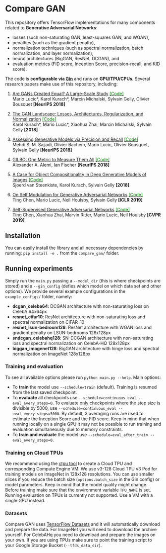 # Compare GAN

This repository offers TensorFlow implementations for many components related to
**Generative Adversarial Networks**:

*   losses (such non-saturating GAN, least-squares GAN, and WGAN),
*   penalties (such as the gradient penalty),
*   normalization techniques (such as spectral normalization, batch
    normalization, and layer normalization),
*   neural architectures (BigGAN, ResNet, DCGAN), and
*   evaluation metrics (FID score, Inception Score, precision-recall, and KID
    score).

The code is **configurable via [Gin](https://github.com/google/gin-config)** and
runs on **GPU/TPU/CPUs**. Several research papers make use of this repository,
including:

1.  [Are GANs Created Equal? A Large-Scale Study](https://arxiv.org/abs/1711.10337)
    [<font color="green">[Code]</font>](https://github.com/google/compare_gan/tree/v1)
    \
    Mario Lucic*, Karol Kurach*, Marcin Michalski, Sylvain Gelly, Olivier
    Bousquet **[NeurIPS 2018]**

2.  [The GAN Landscape: Losses, Architectures, Regularization, and Normalization](https://arxiv.org/abs/1807.04720)
    [<font color="green">[Code]</font>](https://github.com/google/compare_gan/tree/v2)
    \
    Karol Kurach*, Mario Lucic*, Xiaohua Zhai, Marcin Michalski, Sylvain Gelly
    **[2018]**

3.  [Assessing Generative Models via Precision and Recall](https://arxiv.org/abs/1806.00035)
    [<font color="green">[Code]</font>](https://github.com/google/compare_gan/blob/560697ee213f91048c6b4231ab79fcdd9bf20381/compare_gan/src/prd_score.py)
    \
    Mehdi S. M. Sajjadi, Olivier Bachem, Mario Lucic, Olivier Bousquet, Sylvain
    Gelly **[NeurIPS 2018]**

4.  [GILBO: One Metric to Measure Them All](https://arxiv.org/abs/1802.04874)
    [<font color="green">[Code]</font>](https://github.com/google/compare_gan/blob/560697ee213f91048c6b4231ab79fcdd9bf20381/compare_gan/src/gilbo.py)
    \
    Alexander A. Alemi, Ian Fischer **[NeurIPS 2018]**

5.  [A Case for Object Compositionality in Deep Generative Models of Images](https://arxiv.org/abs/1810.10340)
    [<font color="green">[Code]</font>](https://github.com/google/compare_gan/tree/v2_multigan)
    \
    Sjoerd van Steenkiste, Karol Kurach, Sylvain Gelly **[2018]**

6.  [On Self Modulation for Generative Adversarial Networks](https://arxiv.org/abs/1810.01365)
    [<font color="green">[Code]</font>](https://github.com/google/compare_gan) \
    Ting Chen, Mario Lucic, Neil Houlsby, Sylvain Gelly **[ICLR 2019]**

7.  [Self-Supervised Generative Adversarial Networks](https://arxiv.org/abs/1811.11212)
    [<font color="green">[Code]</font>](https://github.com/google/compare_gan) \
    Ting Chen, Xiaohua Zhai, Marvin Ritter, Mario Lucic, Neil Houlsby **[CVPR
    2019]**


## Installation

You can easily install the library and all necessary dependencies by running:
`pip install -e .` from the `compare_gan/` folder.

## Running experiments

Simply run the `main.py` passing a `--model_dir` (this is where checkpoints are
stored) and a `--gin_config` (defies which model on which data set and other
options). We provide several example configurations in the `example_configs/`
folder, namely:

*   **dcgan_celeba64**: DCGAN architecture with non-saturating loss on CelebA
    64x64px
*   **resnet_cifar10**: ResNet architecture with non-saturating loss and
    spectral normalization on CIFAR-10
*   **resnet_lsun-bedroom128**: ResNet architecture with WGAN loss and gradient
    penalty on LSUN-bedrooms 128x128px
*   **sndcgan_celebahq128**: SN-DCGAN architecture with non-saturating loss and
    spectral normalization on CelebA-HQ 128x128px
*   **biggan_imagenet128**: BigGAN architecture with hinge loss and spectral
    normalization on ImageNet 128x128px

### Training and evaluation

To see all available options please run `python main.py --help`. Main options:

*   To **train** the model use `--schedule=train` (default). Training is resumed
    from the last saved checkpoint.
*   To **evaluate** all checkpoints use `--schedule=continuous_eval
    --eval_every_steps=0`. To evaluate only checkpoints where the step size is
    divisible by 5000, use `--schedule=continuous_eval --eval_every_steps=5000`.
    By default, 3 averaging runs are used to estimate the Inception Score and
    the FID score. Keep in mind that when running locally on a single GPU it may
    not be possible to run training and evaluation simultaneously due to memory
    constraints.
*   To **train and evaluate** the model use `--schedule=eval_after_train
    --eval_every_steps=0`.

### Training on Cloud TPUs

We recommend using the
[ctpu tool](https://github.com/tensorflow/tpu/tree/master/tools/ctpu) to create
a Cloud TPU and corresponding Compute Engine VM. We use v3-128 Cloud TPU v3 Pod
for training models on ImageNet in 128x128 resolutions. You can use smaller
slices if you reduce the batch size (`options.batch_size` in the Gin config) or
model parameters. Keep in mind that the model quality might change. Before
training make sure that the environment variable `TPU_NAME` is set. Running
evaluation on TPUs is currently not supported. Use a VM with a single GPU
instead.

### Datasets

Compare GAN uses [TensorFlow Datasets](https://www.tensorflow.org/datasets) and
it will automatically download and prepare the data. For ImageNet you will need
to download the archive yourself. For CelebAHq you need to download and prepare
the images on your own. If you are using TPUs make sure to point the training
script to your Google Storage Bucket (`--tfds_data_dir`).
